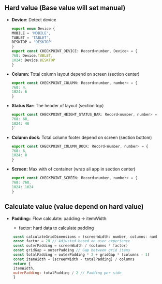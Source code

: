 ## Hard value (Base value will set manual)

- **Device:** Detect device
  ```js
  export enum Device {
  MOBILE = 'MOBILE',
  TABLET = 'TABLET',
  DESKTOP = 'DESKTOP'
  }
  export const CHECKPOINT_DEVICE: Record<number, Device> = {
  768: Device.TABLET,
  1024: Device.DESKTOP
  }
  ```
- **Column:** Total column layout depend on screen (section center)
  ```js
  export const CHECKPOINT_COLUMN: Record<number, number> = {
  768: 4,
  1024: 6
  }
  ```
- **Status Bar:** The header of layout (section top)
  ```js
  export const CHECKPOINT_HEIGHT_STATUS_BAR: Record<number, number> = {
  768: 60,
  1024: 40
  }`
  ```
- **Column dock:** Total column footer depend on screen (section bottom)
  ```js
  export const CHECKPOINT_COLUMN_DOCK: Record<number, number> = {
  768: 6,
  1024: 8
  }
  ```
- **Screen:** Max with of container (wrap all app in section center)
  ```js
  export const CHECKPOINT_SCREEN: Record<number, number> = {
  768: 768,
  1024: 1024
  }
  ```

## Calculate value (value depend on hard value)

- **Padding:**: Flow calculate: padding -> itemWidth

  - factor: hard data to calculate padding

```js
    const calculateGridDimensions = (screenWidth: number, columns: number) => {
    const factor = 20 // Adjusted based on user experience
    const outerPadding = screenWidth / (columns * factor)
    const gridGap = outerPadding // Gap between grid items
    const totalPadding = outerPadding * 2 + gridGap * (columns - 1)
    const itemWidth = (screenWidth - totalPadding) / columns
    return {
    itemWidth,
    outerPadding: totalPadding / 2 // Padding per side
    }
```
